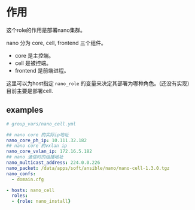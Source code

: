 # 作用
这个role的作用是部署nano集群。

nano 分为 core, cell, frontend 三个组件。

* core 是主控端。
* cell 是被控端。
* frontend 是前端进程。

这里可以为host指定 `nano_role` 的变量来决定其部署为哪种角色。(还没有实现)
目前主要是部署cell.

## examples

```yaml
# group_vars/nano_cell.yml

## nano core 的实际ip地址
nano_core_ph_ip: 10.111.32.182
## nano core 的vxlan ip
nano_core_vxlan_ip: 172.16.5.182
## nano 通信时的组播地址
nano_multicast_address: 224.0.0.226
nano_packet: /data/apps/soft/ansible/nano/nano-cell-1.3.0.tgz
nano_confs:
  - domain.cfg

- hosts: nano_cell
  roles:
  - {role: nano_install}

```
